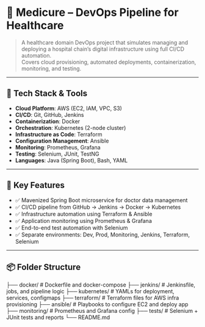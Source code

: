 # 🏥 Medicure – DevOps Pipeline for Healthcare

> A healthcare domain DevOps project that simulates managing and deploying a hospital chain’s digital infrastructure using full CI/CD automation.  
> Covers cloud provisioning, automated deployments, containerization, monitoring, and testing.

---

## 🧰 Tech Stack & Tools

- **Cloud Platform**: AWS (EC2, IAM, VPC, S3)
- **CI/CD**: Git, GitHub, Jenkins
- **Containerization**: Docker
- **Orchestration**: Kubernetes (2-node cluster)
- **Infrastructure as Code**: Terraform
- **Configuration Management**: Ansible
- **Monitoring**: Prometheus, Grafana
- **Testing**: Selenium, JUnit, TestNG
- **Languages**: Java (Spring Boot), Bash, YAML

---

## 🚀 Key Features

- ✅ Mavenized Spring Boot microservice for doctor data management
- ✅ CI/CD pipeline from GitHub → Jenkins → Docker → Kubernetes
- ✅ Infrastructure automation using Terraform & Ansible
- ✅ Application monitoring using Prometheus & Grafana
- ✅ End-to-end test automation with Selenium
- ✅ Separate environments: Dev, Prod, Monitoring, Jenkins, Terraform, Selenium

---

## 📦 Folder Structure

├── docker/ # Dockerfile and docker-compose
├── jenkins/ # Jenkinsfile, jobs, and pipeline logic
├── kubernetes/ # YAMLs for deployment, services, configmaps
├── terraform/ # Terraform files for AWS infra provisioning
├── ansible/ # Playbooks to configure EC2 and deploy app
├── monitoring/ # Prometheus and Grafana config
├── tests/ # Selenium + JUnit tests and reports
└── README.md
